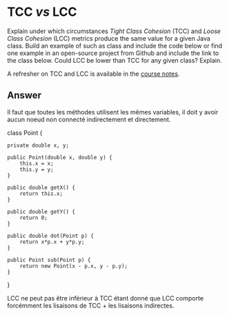 # TCC *vs* LCC

Explain under which circumstances *Tight Class Cohesion* (TCC) and *Loose Class Cohesion* (LCC) metrics produce the same value for a given Java class. Build an example of such as class and include the code below or find one example in an open-source project from Github and include the link to the class below. Could LCC be lower than TCC for any given class? Explain.

A refresher on TCC and LCC is available in the [course notes](https://oscarlvp.github.io/vandv-classes/#cohesion-graph).

## Answer

Il faut que toutes les méthodes utilisent les mêmes variables, il doit y avoir aucun noeud non connecté indirectement et directement.

class Point {

    private double x, y;

    public Point(double x, double y) {
        this.x = x;
        this.y = y;
    }

    public double getX() {
        return this.x;
    }

    public double getY() {
        return 0;
    }

    public double dot(Point p) {
        return x*p.x + y*p.y;
    }

    public Point sub(Point p) {
        return new Point(x - p.x, y - p.y);
    }

}

LCC ne peut pas être inférieur à TCC étant donné que LCC comporte forcémment les lisaisons de TCC + les lisaisons indirectes.